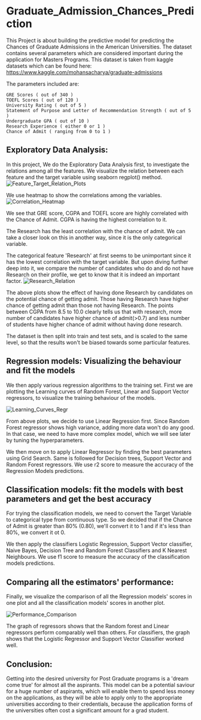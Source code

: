 # Graduate_Admission_Chances_Prediction
This Project is about building the predictive model for predicting the Chances of Graduate Admissions in the American Universities. The dataset contains several parameters which are considered important during the application for Masters Programs. This dataset is taken from kaggle datasets which can be found here: https://www.kaggle.com/mohansacharya/graduate-admissions

The parameters included are:

    GRE Scores ( out of 340 )    
    TOEFL Scores ( out of 120 )    
    University Rating ( out of 5 )    
    Statement of Purpose and Letter of Recommendation Strength ( out of 5 )    
    Undergraduate GPA ( out of 10 )    
    Research Experience ( either 0 or 1 )    
    Chance of Admit ( ranging from 0 to 1 )    

## Exploratory Data Analysis:

In this project, We do the Exploratory Data Analysis first, to investigate the relations among all the features. We visualize the relation between each feature and the target variable using seaborn regplot() method.
![Feature_Target_Relation_Plots](https://user-images.githubusercontent.com/48134752/55744143-d4c45c00-5a51-11e9-9881-e6a0ec40a162.PNG)


We use heatmap to show the correlations among the variables.
![Correlation_Heatmap](https://user-images.githubusercontent.com/48134752/55744194-fb829280-5a51-11e9-89cd-5a4201bfc32c.PNG)


We see that GRE score, CGPA and TOEFL score are highly correlated with the Chance of Admit. CGPA is having the highest correlation to it.

The Research has the least correlation with the chance of admit. We can take a closer look on this in another way, since it is the only categorical variable.

The categorical feature 'Research' at first seems to be unimportant since it has the lowest correlation with the target variable. But upon diving further deep into it, we compare the number of candidates who do and do not have Research on their profile, we get to know that it is indeed an important factor.
![Research_Relation](https://user-images.githubusercontent.com/48134752/55743011-e0faea00-5a4e-11e9-98a9-a158775e7964.PNG)

The above plots show the effect of having done Research by candidates on the potential chance of getting admit. Those having Research have higher chance of getting admit than those not having Research. The points between CGPA from 8.5 to 10.0 clearly tells us that with research, more number of candidates have higher chance of admit(>0.7) and less number of students have higher chance of admit without having done research.

The dataset is then split into train and test sets, and is scaled to the same level, so that the results won't be biased towards some particular features.

## Regression models: Visualizing the behaviour and fit the models

We then apply various regression algorithms to the training set. First we are plotting the Learning curves of Random Forest, Linear and Support Vector regressors, to visualize the training behaviour of the models.

![Learning_Curves_Regr](https://user-images.githubusercontent.com/48134752/55743461-fde3ed00-5a4f-11e9-807e-c8c04ab146ec.PNG)

From above plots, we decide to use Linear Regression first. Since Random Forest regressor shows high variance, adding more data won't do any good. In that case, we need to have more complex model, which we will see later by tuning the hyperparameters.

We then move on to apply Linear Regressor by finding the best parameters using Grid Search. Same is followed for Decision trees, Support Vector and Random Forest regressors. We use r2 score to measure the accuracy of the Regression Models predictions.

## Classification models: fit the models with best parameters and get the best accuracy

For trying the classification models, we need to convert the Target Variable to categorical type from continuous type. So we decided that if the Chance of Admit is greater than 80% (0.80), we'll convert it to 1 and if it's less than 80%, we convert it ot 0.

We then apply the classifiers Logistic Regression, Support Vector classifier, Naive Bayes, Decision Tree and Random Forest Classifiers and K Nearest Neighbours. We use f1 score to measure the accuracy of the classification models predictions.

## Comparing all the estimators' performance:

Finally, we visualize the comparison of all the Regression models' scores in one plot and all the classification models' scores in another plot.

![Performance_Comparison](https://user-images.githubusercontent.com/48134752/55743889-1accf000-5a51-11e9-9606-02b6427190f4.PNG)


The graph of regressors shows that the Random forest and Linear regressors perform comparably well than others.
For classifiers, the graph shows that the Logistic Regressor and Support Vector Classifier worked well.


## Conclusion:

Getting into the desired university for Post Graduate programs is a 'dream come true' for almost all the aspirants. This model can be a potential saviour for a huge number of aspirants, which will enable them to spend less money on the applications, as they will be able to apply only to the appropriate universities according to their credentials, because the application forms of the universities often cost a significant amount for a grad student.
